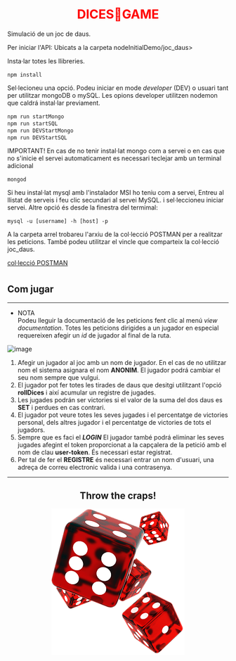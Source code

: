 
# <center><b style='color: red;'>**DICES🎲GAME**  </b></center>

Simulació de un joc de daus. 
	
Per iniciar l'API: Ubicats a la carpeta nodeInitialDemo/joc_daus> 

Insta·lar totes les llibreries. 
~~~
npm install 
~~~

Sel·lecioneu una opció. Podeu iniciar en mode *developer* (DEV) o usuari tant per utilitzar mongoDB o mySQL. Les opions developer utilitzen nodemon que caldrá instal·lar previament.
~~~
npm run startMongo
npm run startSQL
npm run DEVStartMongo
npm run DEVStartSQL
~~~

IMPORTANT! En cas de no tenir instal·lat mongo com a servei o en cas que no s'inicie el servei automaticament es necessari teclejar amb un terminal adicional 
~~~
mongod
~~~
Si heu instal·lat mysql amb l'instalador MSI ho teniu com a servei, Entreu al llistat de serveis i feu clic secundari al servei MySQL. i sel·leccioneu iniciar servei. Altre opció és desde la finestra del termimal:
~~~
mysql -u [username] -h [host] -p 
~~~        
A la carpeta arrel trobareu l'arxiu de la col·lecció POSTMAN per a realitzar les peticions.
També podeu utilitzar el vincle que comparteix la col·lecció joc_daus.

[col·lecció POSTMAN](https://www.postman.com/xaviercomi/workspace/public/collection/17998947-10220b4a-a607-456e-85e7-cf3c7953a7c8)
#
## Com jugar
___
* NOTA  
 Podeu lleguir la documentació de les peticions fent clic al menú *view documentation*. Totes les peticions dirigides a un jugador en especial requereixen afegir un  *id* de jugador al final de la ruta. 

![image](https://user-images.githubusercontent.com/85874705/143659824-9713e854-443c-48ea-9236-cc5280750935.png)

1. Afegir un jugador al joc amb un nom de jugador. En el cas de no utilitzar nom el sistema asignara el nom **ANONIM**. El jugador podrá cambiar el seu nom sempre que vulgui.
2. El jugador pot fer totes les tirades de daus que desitgi utilitzant l'opció **rollDices** i així acumular un registre de jugades.
3. Les jugades podrán ser victories si el valor de la suma del dos daus es **SET** i perdues en cas contrari.
4. El jugador pot veure totes les seves jugades i el percentatge de victories personal, dels altres jugador i el percentatge de victories de tots el jugadors.
5. Sempre que es faci el ***LOGIN*** El jugador també podrá eliminar les seves jugades afegint el token proporcionat a la capçalera de la petició amb el nom de clau **user-token**. És necessari estar registrat.
6. Per tal de fer el **REGISTRE** és necessari entrar un nom d'usuari, una adreça de correu electronic valida i una contrasenya.
___
## <center>Throw the craps!</center>
<a><center>![imagen](/joc_daus/media/craps.png)</a>